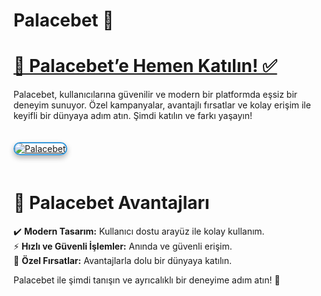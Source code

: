 # Palacebet 👑  

# <a href="https://cutt.ly/PalaceLink">🚀 Palacebet’e Hemen Katılın! ✅</a>  
Palacebet, kullanıcılarına güvenilir ve modern bir platformda eşsiz bir deneyim sunuyor. Özel kampanyalar, avantajlı fırsatlar ve kolay erişim ile keyifli bir dünyaya adım atın. Şimdi katılın ve farkı yaşayın!  

<a href="https://cutt.ly/PalaceLink" title="Palacebet Güncel Giriş">  
<img src="https://i.ibb.co/BtMhhf6/g-venligiris.jpg" alt="Palacebet" style="max-width: 100%; border: 2px solid #3498db; border-radius: 12px; box-shadow: 0 4px 8px rgba(0,0,0,0.3); margin: 20px 0;">  
</a>  

# 🌟 Palacebet Avantajları  
✔️ **Modern Tasarım:** Kullanıcı dostu arayüz ile kolay kullanım.  
⚡ **Hızlı ve Güvenli İşlemler:** Anında ve güvenli erişim.  
🎁 **Özel Fırsatlar:** Avantajlarla dolu bir dünyaya katılın.  

Palacebet ile şimdi tanışın ve ayrıcalıklı bir deneyime adım atın! 🌟  
